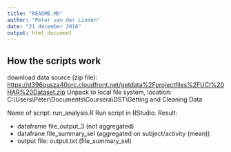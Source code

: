 ```yaml
---
title: "README.MD"
author: "Peter van der Linden"
date: "21 december 2016"
output: html_document
---
```



## How the scripts work

download data source (zip file):   https://d396qusza40orc.cloudfront.net/getdata%2Fprojectfiles%2FUCI%20HAR%20Dataset.zip 
Unpack to local file system, location: C:\Users\Peter\Documents\Coursera\DST\Getting and Cleaning Data

Name of script: run_analysis.R
Run script in RStudio.
Result:
- dataframe file_output_3       (not aggregated)
- datafrane file_summary_sel    (aggregated on subject/activity (mean))
- output file: output.txt       (file_summary_sel)

 